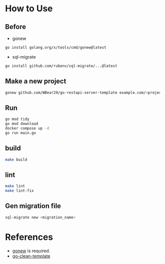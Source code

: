 # How to Use

## Before

- gonew

```bash
go install golang.org/x/tools/cmd/gonew@latest
```

- sql-migrate

```bash
go install github.com/rubenv/sql-migrate/...@latest
```

## Make a new project

```bash
gonew github.com/WBear29/go-restapi-server-template example.com/<project>
```

## Run

```bash
go mod tidy
go mod download
docker compose up -d
go run main.go
```

## build

```bash
make build
```

## lint

```bash
make lint
make lint-fix
```

## Gen migration file

```bash
sql-migrate new <migration_name>
```

# References

- [gonew](https://go.dev/blog/gonew) is required.
- [go-clean-template](https://github.com/evrone/go-clean-template)